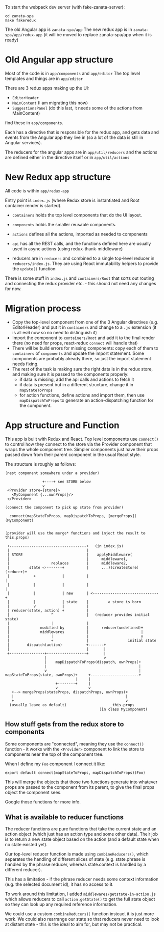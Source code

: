 
To start the webpack dev server (with fake-zanata-server):

```
cd zanata-spa
make fakeredux
```


The old Angular app is  `zanata-spa/app`
The new redux app is in `zanata-spa/app/redux-app`
  (it will be moved to replace zanata-spa/app when it is ready)


# Old Angular app structure

Most of the code is in `app/components` and `app/editor`
The top level templates and things are in `app/editor`

There are 3 redux apps making up the UI:

 - `EditorHeader`
 - `MainContent` (I am migrating this now)
 - `SuggestionsPanel` (do this last, it needs some of the actions from MainContent)

find these in `app/components`.

Each has a directive that is responsible for the redux app, and gets data and
events from the Angular app they live in (so a lot of the data is still in
Angular services).

The reducers for the angular apps are in `app/util/reducers` and the actions
are defined either in the directive itself or in `app/util/actions`


# New Redux app structure

All code is within `app/redux-app`

Entry point is `index.js` (where Redux store is instantiated and Root container
render is started).

- `containers` holds the top level components that do the UI layout.
- `components` holds the smaller reusable components.

- `actions` defines all the actions, imported as needed to components
- `api` has all the REST calls, and the functions defined here are usually used
        in async actions (using redux-thunk-middleware)
- reducers are in `reducers` and combined to a single top-level reducer in
  `reducers/index.js`. They are using React immutability helpers to provide
  the `update()` function

There is some stuff in `index.js` and `containers/Root` that sorts out routing
and connecting the redux provider etc. - this should not need any changes for now.

# Migration process

 - Copy the top-level component from one of the 3 Angular directives
   (e.g. EditorHeader) and put it in `containers` and change to a `.js` extension
   (it is all es6 now so no need to distinguish it)
 - Import the component to `containers/Root` and add it to the final render there
   (no need for props, react-redux `connect` will handle that)
 - There will be build errors for missing components: copy each of them to
   `containers` of `components` and update the import statement. Some components
   are probably already there, so just the import statement needs fixing.
 - The rest of the task is making sure the right data is in the redux store,
   and making sure it is passed to the components properly:
     - if data is missing, add the api calls and actions to fetch it
     - if data is present but in a different structure, change it in `mapStateToProps`
     - for action functions, define actions and import them, then use
       `mapDispatchToProps` to generate an action-dispatching function for the
       component.

# App structure and Function

This app is built with Redux and React. Top level components use `connect()` to
control how they connect to the store via the Provider component that wraps the
whole component tree. Simpler components just have their props passed down from
their parent component in the usual React style.


The structure is roughly as follows:


    (nest component somewhere under a provider)

                     +----+ see STORE below
                     v
     <Provider store={store}>
       <MyComponent {...ownProps}/>
     </Provider>

    (connect the component to pick up state from provider)

      connect(mapStateToProps, mapDispatchToProps, [mergeProps])(MyComponent)


    (provider will use the merge* functions and inject the result to this.props)

     +-----------------------------------+   (in index.js)
     |                                   |
     | STORE                             |    applyMiddleware(
     |                                   |      middleware1,
     |                   replaces        |      middleware2,
     |         state <--------+          |      ...)(createStore)(reducer)+
     |           +            |          |                                |
     |           |            |          |                                |
     |           |            | new      | <------------------------------+
     |           |            | state    |         a store is born
     |           v            |          |
     | reducer(state, action) +          |
     |                   ^               |   (reducer provides initial state)
     |                   |               |
     |              modified by          |      reducer(undefined)+
     |              middlewares          |                        |
     |                   |               |                        v
     |                   +               |                  initial state
     |        dispatch(action)           +-------+
     |                                   |       |
     +----------------+------------------+       |
                      |                          v
                      |    mapDispatchToProps(dispatch, ownProps)+
                      |                                          |
                      v                                          |
    mapStateToProps(state, ownProps)+     +----------------------+
                                    |     |
                           +--------+     |
                           v              v
       +--> mergeProps(stateProps, dispatchProps, ownProps)+
       |                                                   |
       +                                                   v
      (usually leave as default)                     this.props
                                               (in class MyComponent)


## How stuff gets from the redux store to components

Some components are "connected", meaning they use the `connect()` function - it
works with the `<Provider>` component to link the store to components near the
top of the component tree.

When I define my `Foo` component I connect it like:

`export default connect(mapStateToProps, mapDispatchToProps)(Foo)`

This will merge the objects that those two functions generate into whatever props
are passed to the component from its parent, to give the final props object the
component sees.

Google those functions for more info.


## What is available to reducer functions

The reducer functions are pure functions that take the current state and an
action object (which just has an action type and some other data). Their job
is to return a new state object based on the action (and a default state when
no state existed yet).

Our top-level reducer function is made using `combineReducers()`, which separates
the handling of different slices of state (e.g. state.phrase is handled by the
phrase reducer, whereas state.context is handled by a different reducer).

This has a limitation - if the phrase reducer needs some context information
(e.g. the selected document id), it has no access to it.

To work around this limitation, I added `middlewares/getstate-in-action.js`
which allows reducers to call `action.getState()` to get the full state object
so they can look up any required reference information.

We could use a custom `combineReducers()` function instead, it is just more work.
We could also rearrange our state so that reducers never need to look at distant
state - this is the ideal to aim for, but may not be practical.
